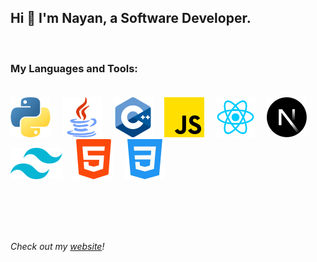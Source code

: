 ## Hi 👋 I'm Nayan, a Software Developer.
<br/>

### My Languages and Tools:<br/><br/>

<span style="display: inline-block;">
    <img src="icons/python.png" alt="Python" />&emsp;
    <img src="icons/java.png" alt="Java" />&emsp;
    <img src="icons/cpp.png" alt="C++" />&emsp;
    <img src="icons/javascript.png" alt="JavaScript" />&emsp;
    <img src="icons/react.png" alt="React" />&emsp;
    <img src="icons/nextjs.png" alt="Next.js" />&emsp;
    <img src="icons/tailwindcss.png" alt="HTML5" />&emsp;
    <img src="icons/html-5.png" alt="HTML5" />&emsp;
    <img src="icons/css-3.png" alt="CSS3" />&emsp;
</span>

<br/><br/><br/><br/>

*Check out my [website](https://nayanpai.net)!*
